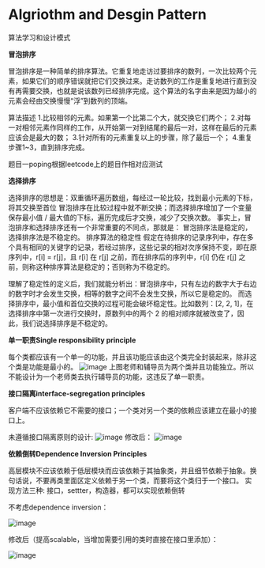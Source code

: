 # Algriothm and Desgin Pattern
算法学习和设计模式

**冒泡排序**

冒泡排序是一种简单的排序算法。它重复地走访过要排序的数列，一次比较两个元素，如果它们的顺序错误就把它们交换过来。走访数列的工作是重复地进行直到没有再需要交换，也就是说该数列已经排序完成。这个算法的名字由来是因为越小的元素会经由交换慢慢“浮”到数列的顶端。

算法描述
1.比较相邻的元素。如果第一个比第二个大，就交换它们两个；
2.对每一对相邻元素作同样的工作，从开始第一对到结尾的最后一对，这样在最后的元素应该会是最大的数；
3.针对所有的元素重复以上的步骤，除了最后一个；
4.重复步骤1~3，直到排序完成。

题目一poping根据leetcode上的题目作相对应测试

**选择排序**

选择排序的思想是：双重循环遍历数组，每经过一轮比较，找到最小元素的下标，将其交换至首位
冒泡排序在比较过程中就不断交换；而选择排序增加了一个变量保存最小值 / 最大值的下标，遍历完成后才交换，减少了交换次数。
事实上，冒泡排序和选择排序还有一个非常重要的不同点，那就是：
冒泡排序法是稳定的，选择排序法是不稳定的。
排序算法的稳定性
假定在待排序的记录序列中，存在多个具有相同的关键字的记录，若经过排序，这些记录的相对次序保持不变，即在原序列中，r[i] = r[j]，且 r[i] 在 r[j] 之前，而在排序后的序列中，r[i] 仍在 r[j] 之前，则称这种排序算法是稳定的；否则称为不稳定的。

理解了稳定性的定义后，我们就能分析出：冒泡排序中，只有左边的数字大于右边的数字时才会发生交换，相等的数字之间不会发生交换，所以它是稳定的。
而选择排序中，最小值和首位交换的过程可能会破坏稳定性。比如数列：[2, 2, 1]，在选择排序中第一次进行交换时，原数列中的两个 2 的相对顺序就被改变了，因此，我们说选择排序是不稳定的。

**单一职责Single responsibility principle**

每个类都应该有一个单一的功能，并且该功能应该由这个类完全封装起来，除非这个类是功能是最小的。
![image](http://c.biancheng.net/uploads/allimg/181113/3-1Q113133F4161.gif)
上图老师和辅导员为两个类并且功能独立。所以不能设计为一个老师类去执行辅导员的功能，这违反了单一职责。


**接口隔离interface-segregation principles**

客户端不应该依赖它不需要的接口；一个类对另一个类的依赖应该建立在最小的接口上。

未遵循接口隔离原则的设计:
![image](https://img-blog.csdnimg.cn/20200407103518354.png?…mNzZG4ubmV0L2F0dTExMTE=,size_16,color_FFFFFF,t_70)
修改后：
![image](https://img-blog.csdnimg.cn/20200407105850838.png?…mNzZG4ubmV0L2F0dTExMTE=,size_16,color_FFFFFF,t_70)

**依赖倒转Dependence Inversion Principles**

高层模块不应该依赖于低层模块而应该依赖于其抽象类，并且细节依赖于抽象。换句话说，不要再类里面区定义依赖于另一个类，而要将这个类归于一个接口。
实现方法三种: 接口，settter，构造器，都可以实现依赖倒转

不考虑dependence inversion：

![image](https://upload-images.jianshu.io/upload_images/14186083-2b425fd147530af4.png?imageMogr2/auto-orient/strip%7CimageView2/2/w/1240)

修改后（提高scalable，当增加需要引用的类时直接在接口里添加）：

![image](https://upload-images.jianshu.io/upload_images/14186083-22580545a2617fb5.png?imageMogr2/auto-orient/strip%7CimageView2/2/w/1240)
